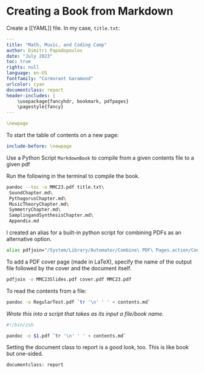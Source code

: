 

# Creating a Book from Markdown
Create a [[YAML]] file. In my case, `title.txt`: 

```yaml
---
title: "Math, Music, and Coding Camp"
author: Dimitri Papadopoulos
date: "July 2023"
toc: true
rights: null
language: en-US
fontfamily: "Cormorant Garamond"
urlcolor: cyan
documentclass: report
header-includes: |
    \usepackage{fancyhdr, bookmark, pdfpages}
    \pagestyle{fancy}
---

\newpage
```

To start the table of contents on a new page:

```yaml
include-before: \newpage
```

Use a Python Script `MarkdownBook` to compile from a given contents file to a given pdf

Run the following in the terminal to compile the book.

```zsh
pandoc --toc -o MMC23.pdf title.txt\
 SoundChapter.md\
 PythagorusChapter.md\
 MusicTheoryChapter.md\
 SymmetryChapter.md\
 SamplingandSynthesisChapter.md\
 Appendix.md
```

I created an alias for a built-in python script for combining PDFs as an alternative option. 

```zsh
alias pdfjoin="/System/Library/Automator/Combine\ PDF\ Pages.action/Contents    /MacOS/join"
```

To add a PDF cover page (made in LaTeX), specify the name of the output file followed by the cover and the document itself. 

```zsh
pdfjoin -o MMC23Slides.pdf cover.pdf MMC23.pdf
```

To read the contents from a file: 
```zsh
pandoc -o RegularTest.pdf `tr '\n' ' ' < contents.md`
```

*Wrote this into a script that takes as its input a file/book name.*
```zsh
#!/bin/zsh

pandoc -o $1.pdf `tr '\n' ' ' < contents.md`
```

Setting the document class to report is a good look, too. This is like book but one-sided. 
```zsh
documentclass: report
```



